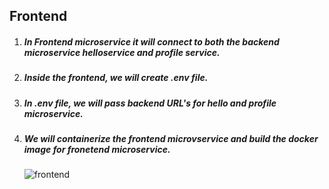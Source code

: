 ## Frontend
1. ##### In Frontend microservice it will connect to both the backend microservice helloservice and profile service.
2. ##### Inside the frontend, we will create .env file.
3. ##### In .env file, we will pass backend URL's for hello and profile microservice.
4. ##### We will containerize the frontend microvservice and build the docker image for fronetend microservice.
   ![frontend](https://github.com/himani0550/Orchestration_assign/assets/77041503/e84345da-a1c3-4d64-a546-f2a52803a78a)

   
